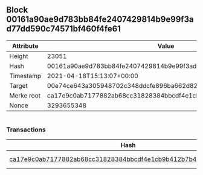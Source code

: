 ## Block 00161a90ae9d783bb84fe2407429814b9e99f3ad77dd590c74571bf460f4fe61

Attribute | Value
--- | ---
Height | 23051
Hash | 00161a90ae9d783bb84fe2407429814b9e99f3ad77dd590c74571bf460f4fe61
Timestamp | 2021-04-18T15:13:07+00:00
Target | 00e74ce643a305948702c348ddcfe896ba662d82c1a228faf4ad12250f07334e
Merke root | ca17e9c0ab7177882ab68cc31828384bbcdf4e1cb9b412b7b46c83c25c9bfeed
Nonce | 3293655348

```

```

### Transactions

Hash | Amount
--- | ---
[ca17e9c0ab7177882ab68cc31828384bbcdf4e1cb9b412b7b46c83c25c9bfeed](ca17e9c0ab7177882ab68cc31828384bbcdf4e1cb9b412b7b46c83c25c9bfeed.md) | 10.00000000 SKEPTI 
